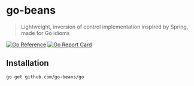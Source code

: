 # go-beans

> Lightweight, inversion of control implementation inspired by Spring, made for Go idioms

[![Go Reference](https://pkg.go.dev/badge/github.com/go-beans/go.svg)](https://pkg.go.dev/github.com/go-beans/go)
[![Go Report Card](https://goreportcard.com/badge/github.com/go-beans/go)](https://goreportcard.com/report/github.com/go-beans/go)

## Installation

```bash
go get github.com/go-beans/go
```
